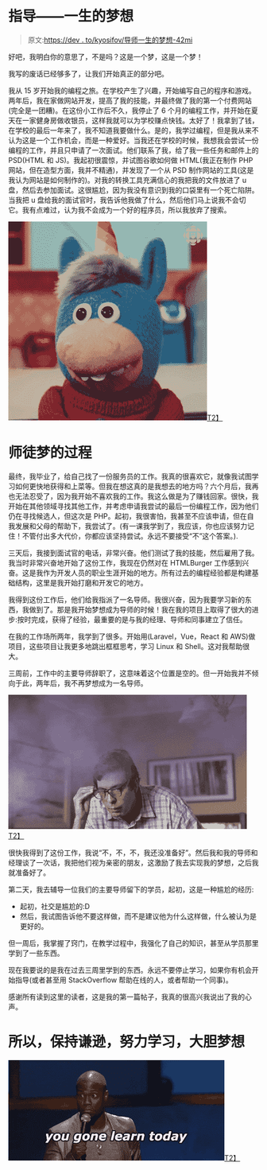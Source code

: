 # 指导——一生的梦想

> 原文:[https://dev . to/kyosifov/导师一生的梦想-42mi](https://dev.to/kyosifov/mentoring-the-dream-of-a-lifetime-42mi)

好吧，我明白你的意思了，不是吗？这是一个梦，这是一个梦！

我写的废话已经够多了，让我们开始真正的部分吧。

我从 15 岁开始我的编程之旅。在学校产生了兴趣，开始编写自己的程序和游戏。两年后，我在家做网站开发，提高了我的技能，并最终做了我的第一个付费网站(完全是一团糟)。在这份小工作后不久，我停止了 6 个月的编程工作，并开始在夏天在一家健身房做收银员，这样我就可以为学校赚点快钱。太好了！我拿到了钱，在学校的最后一年来了，我不知道我要做什么。是的，我学过编程，但是我从来不认为这是一个工作机会，而是一种爱好。当我还在学校的时候，我想我会尝试一份编程的工作，并且只申请了一次面试。他们联系了我，给了我一些任务和邮件上的 PSD(HTML 和 JS)。我起初很震惊，并试图谷歌如何做 HTML(我正在制作 PHP 网站，但在造型方面，我并不精通)，并发现了一个从 PSD 制作网站的工具(这是我认为网站是如何制作的)。对我的转换工具充满信心的我把我的文件放进了 u 盘，然后去参加面试。这很尴尬，因为我没有意识到我的口袋里有一个死亡陷阱。当我把 u 盘给我的面试官时，我告诉他我做了什么，然后他们马上说我不会切它。我有点难过，认为我不会成为一个好的程序员，所以我放弃了搜索。

[![scared](img/683ebc91e5b283f779765d3f799224ab.png)T2】](https://i.giphy.com/media/SiNHGx0XwvwJyjjjjS/giphy.gif)

# [](#the-mentoring-dream-process)师徒梦的过程

最终，我毕业了，给自己找了一份服务员的工作。我真的很喜欢它，就像我试图学习如何更快地获得和上菜等。但我在想这真的是我想去的地方吗？六个月后，我再也无法忍受了，因为我开始不喜欢我的工作。我这么做是为了赚钱回家。很快，我开始在其他领域寻找其他工作，并考虑申请我尝试的最后一份编程工作，因为他们仍在寻找候选人，但这次是 PHP。起初，我很害怕，我甚至不应该申请，但在自我发展和父母的帮助下，我尝试了。(有一课我学到了，我应该，你也应该努力记住！不管付出多大代价，你都应该坚持尝试。永远不要接受“不”这个答案。).

三天后，我接到面试官的电话，非常兴奋。他们测试了我的技能，然后雇用了我。我当时非常兴奋地开始了这份工作，我现在仍然对在 HTMLBurger 工作感到兴奋。这是我作为开发人员的职业生涯开始的地方。所有过去的编程经验都是构建基础结构，这里是我开始打磨和开发它的地方。

我得到这份工作后，他们给我指派了一名导师。我很兴奋，因为我要学习新的东西，我做到了。那是我开始梦想成为导师的时候！我在我的项目上取得了很大的进步:按时完成，获得了经验，最重要的是与我的经理、导师和同事建立了信任。

在我的工作场所两年，我学到了很多。开始用(Laravel，Vue，React 和 AWS)做项目，这些项目让我更多地跳出框框思考，学习 Linux 和 Shell。这对我帮助很大。

三周前，工作中的主要导师辞职了，这意味着这个位置是空的。但一开始我并不倾向于此，两年后，我不再梦想成为一名导师。

[![head explode](img/e939ca2a5476e5ba82a1a1337e0b72f3.png)T2】](https://i.giphy.com/media/fnpy7E5Sm1LSOvHvu8/giphy.gif)

很快我得到了这份工作，我说“不，不，不，我还没准备好”。然后我和我的导师和经理谈了一次话，我把他们视为亲密的朋友，这激励了我去实现我的梦想，之后我就准备好了。

第二天，我去辅导一位我们的主要导师留下的学员，起初，这是一种尴尬的经历:

*   起初，社交是尴尬的:D
*   然后，我试图告诉他不要这样做，而不是建议他为什么这样做，什么被认为是更好的。

但一周后，我掌握了窍门，在教学过程中，我强化了自己的知识，甚至从学员那里学到了一些东西。

现在我要说的是我在过去三周里学到的东西。永远不要停止学习，如果你有机会开始指导(或者甚至用 StackOverflow 帮助在线的人，或者帮助一个同事)。

感谢所有读到这里的读者，这是我的第一篇帖子，我真的很高兴我说出了我的心声。

# 所以，保持谦逊，努力学习，大胆梦想

[![strive to learn](img/1302d5bb2f003e0dbfbe5d99f01272d0.png)T2】](https://i.giphy.com/media/ZoAa7lsmym6UE/giphy.gif)